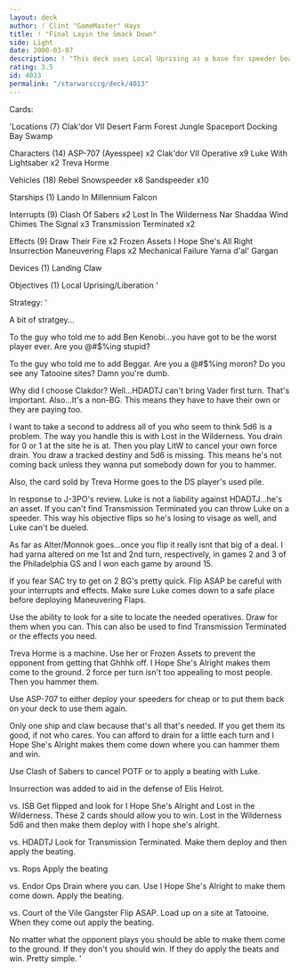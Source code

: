 ```yaml
---
layout: deck
author: ! Clint "GameMaster" Hays
title: ! "Final Layin the Smack Down"
side: Light
date: 2000-03-07
description: ! "This deck uses Local Uprising as a base for speeder beats.  It can win by draining, battling, or by the use of nifty other cards."
rating: 3.5
id: 4013
permalink: "/starwarsccg/deck/4013"
---
```

Cards: 

'Locations (7)
Clak'dor VII
Desert
Farm
Forest
Jungle
Spaceport Docking Bay
Swamp

Characters (14)
ASP-707 (Ayesspee)  x2
Clak'dor VII Operative  x9
Luke With Lightsaber  x2
Treva Horme

Vehicles (18)
Rebel Snowspeeder  x8
Sandspeeder  x10

Starships (1)
Lando In Millennium Falcon

Interrupts (9)
Clash Of Sabers  x2
Lost In The Wilderness
Nar Shaddaa Wind Chimes
The Signal  x3
Transmission Terminated  x2

Effects (9)
Draw Their Fire  x2
Frozen Assets
I Hope She's All Right
Insurrection
Maneuvering Flaps  x2
Mechanical Failure
Yarna d'al' Gargan

Devices (1)
Landing Claw

Objectives (1)
Local Uprising/Liberation
'

Strategy: '

A bit of stratgey...

To the guy who told me to add Ben Kenobi...you have got to be the worst player ever.  Are you @#$%ing stupid?

To the guy who told me to add Beggar.  Are you a @#$%ing moron?  Do you see any Tatooine sites?  Damn you're dumb.

Why did I choose Clakdor?  Well...HDADTJ can't bring Vader first turn.  That's important.  Also...It's a non-BG.  This means they have to have their own or they are paying too.

I want to take a second to address all of you who seem to think 5d6 is a problem.  The way you handle this is with Lost in the Wilderness.  You drain for 0 or 1 at the site he is at.	Then you play LitW to cancel your own force drain.  You draw a tracked destiny and 5d6 is missing.  This means he's not coming back unless they wanna put somebody down for you to hammer.

Also, the card sold by Treva Horme goes to the DS player's used pile.

In response to J-3PO's review.  Luke is not a liability against HDADTJ...he's an asset.  If you can't find Transmission Terminated you can throw Luke on a speeder.	This way his objective flips so he's losing to visage as well, and Luke can't be dueled.

As far as Alter/Monnok goes...once you flip it really isnt that big of a deal.	I had yarna altered on me 1st and 2nd turn, respectively, in games 2 and 3 of the Philadelphia GS and I won each game by around 15.

If you fear SAC try to get on 2 BG's pretty quick.  Flip ASAP be careful with your interrupts and effects.  Make sure Luke comes down to a safe place before deploying Maneuvering Flaps.

Use the ability to look for a site to locate the needed operatives.  Draw for them when you can.  This can also be used to find Transmission Terminated or the effects you need.

Treva Horme is a machine.  Use her or Frozen Assets to prevent the opponent from getting that Ghhhk off.  I Hope She's Alright makes them come to the ground.	2 force per turn isn't too appealing to most people.  Then you hammer them.

Use ASP-707 to either deploy your speeders for cheap or to put them back on your deck to use them again.

Only one ship and claw because that's all that's needed.  If you get them its good, if not who cares.  You can afford to drain for a little each turn and I Hope She's Alright makes them come down where you can hammer them and win.

Use Clash of Sabers to cancel POTF or to apply a beating with Luke.

Insurrection was added to aid in the defense of Elis Helrot.

vs. ISB
Get flipped and look for I Hope She's Alright and Lost in the Wilderness.  These 2 cards should allow you to win.  Lost in the Wilderness 5d6 and then make them deploy with I hope she's alright.

vs. HDADTJ
Look for Transmission Terminated.  Make them deploy and then apply the beating.

vs.  Rops
Apply the beating

vs.  Endor Ops
Drain where you can.  Use I Hope She's Alright to make them come down.  Apply the beating.

vs. Court of the Vile Gangster
Flip ASAP.  Load up on a site at Tatooine.  When they come out apply the beating.

No matter what the opponent plays you should be able to make them come to the ground.  If they don't you should win.  If they do apply the beats and win.  Pretty simple.
'
